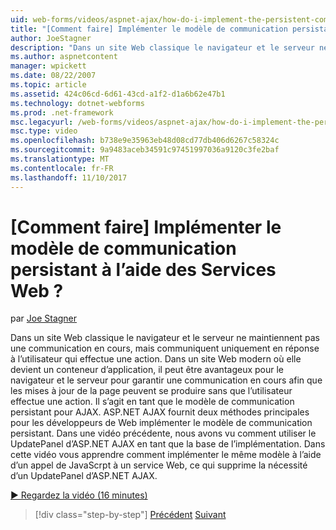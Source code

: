 ```yaml
---
uid: web-forms/videos/aspnet-ajax/how-do-i-implement-the-persistent-communications-pattern-using-web-services
title: "[Comment faire] Implémenter le modèle de communication persistant à l’aide des Services Web ? | Microsoft Docs"
author: JoeStagner
description: "Dans un site Web classique le navigateur et le serveur ne maintiennent pas une communication en cours, mais communiquent uniquement en réponse à l’utilisateur qui effectue un acte..."
ms.author: aspnetcontent
manager: wpickett
ms.date: 08/22/2007
ms.topic: article
ms.assetid: 424c06cd-6d61-43cd-a1f2-d1a6b62e47b1
ms.technology: dotnet-webforms
ms.prod: .net-framework
msc.legacyurl: /web-forms/videos/aspnet-ajax/how-do-i-implement-the-persistent-communications-pattern-using-web-services
msc.type: video
ms.openlocfilehash: b738e9e35963eb48d08cd77db406d6267c58324c
ms.sourcegitcommit: 9a9483aceb34591c97451997036a9120c3fe2baf
ms.translationtype: MT
ms.contentlocale: fr-FR
ms.lasthandoff: 11/10/2017
---
```

<a name="how-do-i-implement-the-persistent-communications-pattern-using-web-services"></a>[Comment faire] Implémenter le modèle de communication persistant à l’aide des Services Web ?
====================
par [Joe Stagner](https://github.com/JoeStagner)

Dans un site Web classique le navigateur et le serveur ne maintiennent pas une communication en cours, mais communiquent uniquement en réponse à l’utilisateur qui effectue une action. Dans un site Web modern où elle devient un conteneur d’application, il peut être avantageux pour le navigateur et le serveur pour garantir une communication en cours afin que les mises à jour de la page peuvent se produire sans que l’utilisateur effectue une action. Il s’agit en tant que le modèle de communication persistant pour AJAX. ASP.NET AJAX fournit deux méthodes principales pour les développeurs de Web implémenter le modèle de communication persistant. Dans une vidéo précédente, nous avons vu comment utiliser le UpdatePanel d’ASP.NET AJAX en tant que la base de l’implémentation. Dans cette vidéo vous apprendre comment implémenter le même modèle à l’aide d’un appel de JavaScrpt à un service Web, ce qui supprime la nécessité d’un UpdatePanel d’ASP.NET AJAX.

[&#9654; Regardez la vidéo (16 minutes)](https://channel9.msdn.com/Blogs/ASP-NET-Site-Videos/how-do-i-implement-the-persistent-communications-pattern-using-web-services)

>[!div class="step-by-step"]
[Précédent](how-do-i-localize-an-aspnet-ajax-application.md)
[Suivant](how-do-i-trigger-an-updatepanel-refresh-from-a-dropdownlist-control.md)
